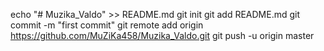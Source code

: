echo "# Muzika_Valdo" >> README.md
git init
git add README.md
git commit -m "first commit"
git remote add origin https://github.com/MuZiKa458/Muzika_Valdo.git
git push -u origin master
